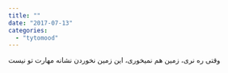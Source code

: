 ```yaml
---
title: ""
date: "2017-07-13"
categories: 
  - "tytomood"
---
```


وقتی ره نری، زمین هم نمیخوری، این زمین نخوردن نشانه مهارت تو نیست
